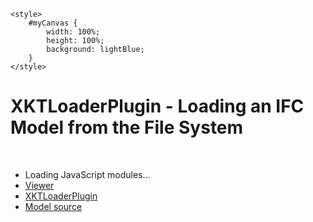 <!doctype html>
<html lang="en">
<head>
    <meta charset="utf-8">
    <title>XKTLoaderPlugin - Loading a Model from the File System</title>
    <link href="css/styles.css" rel="stylesheet" type="text/css"/>

    <style>
        #myCanvas {
            width: 100%;
            height: 100%;
            background: lightBlue;
        }
    </style>

</head>

<body>
<canvas id="myCanvas"></canvas>
<div id="info">
    <h1>XKTLoaderPlugin - Loading an IFC Model from the File System</h1><br>
    <ul>
        <li>
            <div id="time">Loading JavaScript modules...</div>
        </li>
        <li>
            <a href="./../docs/class/src/viewer/Viewer.js~Viewer.html"
               target="_other">Viewer</a>
        </li>
        <li>
            <a href="./../docs/class/src/plugins/XKTLoaderPlugin/XKTLoaderPlugin.js~XKTLoaderPlugin.html"
               target="_other">XKTLoaderPlugin</a>
        </li>
        <li>
            <a href="http://openifcmodel.cs.auckland.ac.nz/Model/Details/301"
               target="_other">Model source</a>
        </li>
    </ul>
</div>
</body>
<script type="module">

    //------------------------------------------------------------------------------------------------------------------
    // Import the modules we need for this example
    //------------------------------------------------------------------------------------------------------------------

    import {Viewer} from "../src/viewer/Viewer.js";
    import {XKTLoaderPlugin} from "../src/plugins/XKTLoaderPlugin.js";

    //------------------------------------------------------------------------------------------------------------------
    // Create a Viewer, arrange the camera
    //------------------------------------------------------------------------------------------------------------------

    const viewer = new Viewer({
        canvasId: "myCanvas",
        transparent: true
    });

    viewer.scene.camera.eye = [10.45, 17.38, -98.31];
    viewer.scene.camera.look = [43.09, 0.5, -26.76];
    viewer.scene.camera.up = [0.06, 0.96, 0.16];

    //----------------------------------------------------------------------------------------------------------------------
    // Create an XKT loader plugin, load a model, fit to view
    //----------------------------------------------------------------------------------------------------------------------

    const xktLoader = new XKTLoaderPlugin(viewer);

    var t0 = performance.now();

    document.getElementById("time").innerHTML = "Loading model...";

    const model = xktLoader.load({
        id: "myModel",
        src: "./../assets/models/xkt/OTCConferenceCenter/OTCConferenceCenter.xkt",
        metaModelSrc: "./../assets/metaModels/OTCConferenceCenter/metaModel.json", // Creates a MetaObject instances in scene.metaScene.metaObjects
        edges: true
    });

    model.on("loaded", () => {
        var t1 = performance.now();
        document.getElementById("time").innerHTML = "Model loaded in " + Math.floor(t1 - t0) / 1000.0 + " seconds<br>Objects: " + model.numEntities;
    });

</script>
</html>
